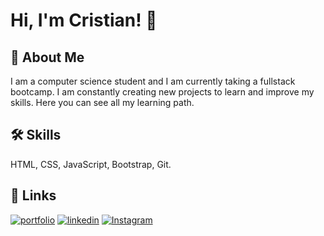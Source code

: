 
# Hi, I'm Cristian! 👋


## 🚀 About Me
I am a computer science student and I am currently taking a fullstack bootcamp. I am constantly creating new projects to learn and improve my skills. Here you can see all my learning path.


## 🛠 Skills
HTML, CSS, JavaScript, Bootstrap, Git.


## 🔗 Links
[![portfolio](https://img.shields.io/badge/my_portfolio-000?style=for-the-badge&logo=ko-fi&logoColor=white)](https://www.linkedin.com/in/cristianrozas/)
[![linkedin](https://img.shields.io/badge/linkedin-0A66C2?style=for-the-badge&logo=linkedin&logoColor=white)]([https://www.linkedin.com/](https://www.linkedin.com/in/cristianrozas/))
[![Instagram](https://img.shields.io/badge/twitter-1DA1F2?style=for-the-badge&logo=twitter&logoColor=white)](https://www.instagram.com/crenz.rz/)

